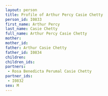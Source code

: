 ```yaml
---
layout: person
title: Profile of Arthur Percy Casie Chetty
person_id: I0833
first_name: Arthur Percy
last_name: Casie Chetty
full_name: Arthur Percy Casie Chetty
mother: 
mother_id: 
father: Arthur Casie Chetty
father_id: I0834
children:
children_ids:
partners:
 - Rosa Benedicta Perumal Casie Chetty
partner_ids:
 - I0832
sex: M
---
```


